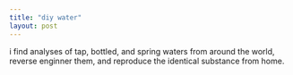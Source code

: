 ```yaml
---
title: "diy water"
layout: post
---
```


i find analyses of tap, bottled, and spring waters from around the world, reverse enginner them, and reproduce the identical substance from home.
